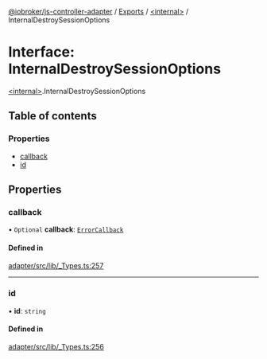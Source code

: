 [@iobroker/js-controller-adapter](../README.md) / [Exports](../modules.md) / [\<internal\>](../modules/internal_.md) / InternalDestroySessionOptions

# Interface: InternalDestroySessionOptions

[\<internal\>](../modules/internal_.md).InternalDestroySessionOptions

## Table of contents

### Properties

- [callback](internal_.InternalDestroySessionOptions.md#callback)
- [id](internal_.InternalDestroySessionOptions.md#id)

## Properties

### callback

• `Optional` **callback**: [`ErrorCallback`](../modules/internal_.md#errorcallback)

#### Defined in

[adapter/src/lib/_Types.ts:257](https://github.com/ioBroker/ioBroker.js-controller/blob/1d3cb759c/packages/adapter/src/lib/_Types.ts#L257)

___

### id

• **id**: `string`

#### Defined in

[adapter/src/lib/_Types.ts:256](https://github.com/ioBroker/ioBroker.js-controller/blob/1d3cb759c/packages/adapter/src/lib/_Types.ts#L256)
